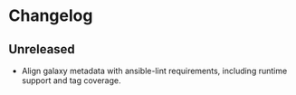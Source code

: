 # Changelog

## Unreleased

- Align galaxy metadata with ansible-lint requirements, including runtime support and tag coverage.
